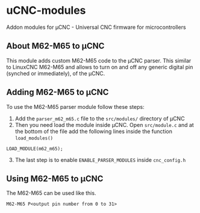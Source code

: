 # uCNC-modules

Addon modules for µCNC - Universal CNC firmware for microcontrollers

## About M62-M65 to µCNC

This module adds custom M62-M65 code to the µCNC parser. This similar to LinuxCNC M62-M65 and allows to turn on and off any generic digital pin (synched or immediately), of the µCNC.

## Adding M62-M65 to µCNC

To use the M62-M65 parser module follow these steps:

1. Add the `parser_m62_m65.c` file to the `src/modules/` directory of µCNC
2. Then you need load the module inside µCNC. Open `src/module.c` and at the bottom of the file add the following lines inside the function `load_modules()`

```
LOAD_MODULE(m62_m65);
```

3. The last step is to enable `ENABLE_PARSER_MODULES` inside `cnc_config.h`

## Using M62-M65 to µCNC

The M62-M65 can be used like this.

```
M62-M65 P<output pin number from 0 to 31>
```
